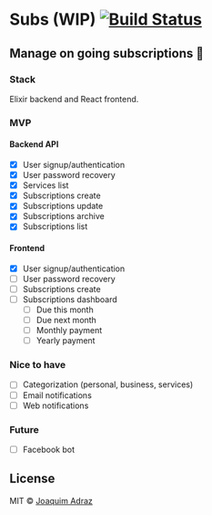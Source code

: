 # Subs (WIP) [![Build Status](https://travis-ci.org/joaquimadraz/subs.svg?branch=master)](https://travis-ci.org/joaquimadraz/subs)
## Manage on going subscriptions :money_with_wings:

### Stack
Elixir backend and React frontend.

### MVP
#### Backend API
- [x] User signup/authentication
- [x] User password recovery
- [x] Services list
- [x] Subscriptions create
- [x] Subscriptions update
- [x] Subscriptions archive
- [x] Subscriptions list

#### Frontend
- [x] User signup/authentication
- [ ] User password recovery
- [ ] Subscriptions create
- [ ] Subscriptions dashboard
  - [ ] Due this month    
  - [ ] Due next month
  - [ ] Monthly payment
  - [ ] Yearly payment

### Nice to have
- [ ] Categorization (personal, business, services)
- [ ] Email notifications
- [ ] Web notifications

### Future
- [ ] Facebook bot

## License
MIT © [Joaquim Adraz](http://joaquimadraz.com)
